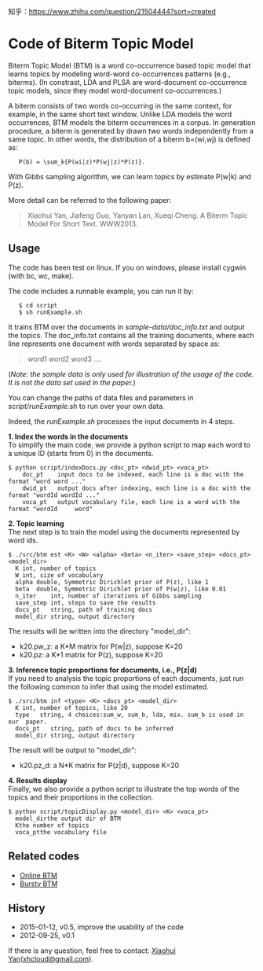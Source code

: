 知乎：https://www.zhihu.com/question/21504444?sort=created

# Code of Biterm Topic Model

Biterm Topic Model (BTM) is a word co-occurrence based topic model that learns topics by modeling word-word co-occurrences patterns (e.g., biterms).
(In constrast, LDA and PLSA are word-document co-occurrence topic models, since they model word-document co-occurrences.)

A biterm consists of two words co-occurring in the same context, for example, in the same short text window. Unlike LDA models the word occurrences, BTM models the biterm occurrences in a corpus. In generation procedure, a biterm is generated by drawn two words independently from a same topic. In other words, the distribution of a biterm b=(wi,wj) is defined as:

       P(b) = \sum_k{P(wi|z)*P(wj|z)*P(z)}.

With Gibbs sampling algorithm, we can learn topics by estimate P(w|k) and P(z).

More detail can be referred to the following paper:

> Xiaohui Yan, Jiafeng Guo, Yanyan Lan, Xueqi Cheng. A Biterm Topic Model For Short Text. WWW2013.

## Usage ##
The code has been test on linux. If you on windows, please install
cygwin (with bc, wc, make).

The code includes a runnable example, you can run it by:

       $ cd script
	   $ sh runExample.sh

It trains BTM over the documents in *sample-data/doc\_info.txt* and output the topics. The doc\_info.txt contains all the training documents, where each line represents one document with words separated by space as:
> word1 word2 word3 ....

(*Note: the sample data is only used for illustration of the usage of the code. It is not the data set used in the paper.*)

You can change the paths of data files and parameters in *script/runExample.sh* to run over your own data. 

Indeed, the *runExample.sh* processes the input documents in 4 steps.

**1. Index the words in the documents**   
   To simplify the main code, we provide a python script to map each word to a unique ID (starts from 0) in the documents. 

    $ python script/indexDocs.py <doc_pt> <dwid_pt> <voca_pt>
    	doc_pt    input docs to be indexed, each line is a doc with the format "word word ..."
    	dwid_pt   output docs after indexing, each line is a doc with the format "wordId wordId ..."
    	voca_pt   output vocabulary file, each line is a word with the format "wordId     word"

**2. Topic learning**  
   The next step is to train the model using the documents represented by word ids.    

    $ ./src/btm est <K> <W> <alpha> <beta> <n_iter> <save_step> <docs_pt> <model_dir> 
      K	int, number of topics
      W	int, size of vocabulary
      alpha	double, Symmetric Dirichlet prior of P(z), like 1
      beta	double, Symmetric Dirichlet prior of P(w|z), like 0.01
      n_iter	int, number of iterations of Gibbs sampling
      save_step	int, steps to save the results
      docs_pt	string, path of training docs
      model_dir	string, output directory
 
   The results will be written into the directory "model\_dir":   
   - k20.pw_z: a K*M matrix for P(w|z), suppose K=20   
   - k20.pz:   a K*1 matrix for P(z), suppose K=20

**3. Inference topic proportions for documents, i.e., P(z|d)**     
   If you need to analysis the topic proportions of each documents, just run the following common to infer that using the model estimated.

    $ ./src/btm inf <type> <K> <docs_pt> <model_dir>
      K	int, number of topics, like 20
      type	 string, 4 choices:sum_w, sum_b, lda, mix. sum_b is used in our  paper.
      docs_pt	string, path of docs to be inferred
      model_dir	string, output directory

   The result will be output to "model_dir":   
   - k20.pz_d: a N*K matrix for P(z|d), suppose K=20
  
**4. Results display**    
   Finally, we also provide a python script to illustrate the top words of the topics and their proportions in the collection. 

    $ python script/topicDisplay.py <model_dir> <K> <voca_pt>
      model_dirthe output dir of BTM
      Kthe number of topics
      voca_ptthe vocabulary file

## Related codes ##
- [Online BTM](https://github.com/xiaohuiyan/OnlineBTM)
- [Bursty BTM](https://github.com/xiaohuiyan/BurstyBTM)

## History ##
- 2015-01-12, v0.5, improve the usability of the code
- 2012-09-25, v0.1

If there is any question, feel free to contact: [Xiaohui Yan](http://shortext.org "Xiaohui Yan")(xhcloud@gmail.com).
